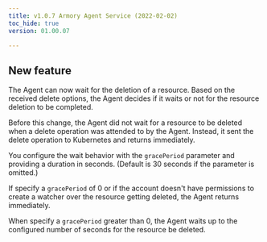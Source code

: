 ```yaml
---
title: v1.0.7 Armory Agent Service (2022-02-02)
toc_hide: true
version: 01.00.07

---
```



## New feature

The Agent can now wait for the deletion of a resource. Based on the received delete options, the Agent decides if it waits or not for the resource deletion to be completed.

Before this change, the Agent did not wait for a resource to be deleted when a delete operation was attended to by the Agent. Instead, it sent the delete operation to Kubernetes and returns immediately.

You configure the wait behavior with the `gracePeriod` parameter and providing a duration in seconds. (Default is 30 seconds if the parameter is omitted.)

If specify a `gracePeriod` of 0 or if the account doesn't have permissions to create a watcher over the resource getting deleted, the Agent returns immediately.

When specify a `gracePeriod` greater than 0, the Agent waits up to the configured number of seconds for the resource be deleted.

